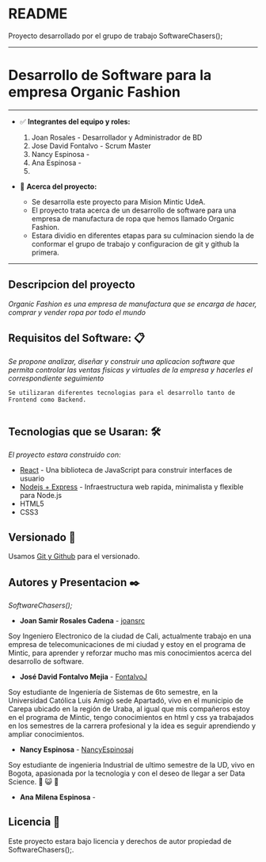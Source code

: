 # README

Proyecto desarrollado por el grupo de trabajo SoftwareChasers();

---

# **Desarrollo de Software para la empresa Organic Fashion**

---

- ✅ **Integrantes del equipo y roles:**
    1.  Joan Rosales - Desarrollador y Administrador de BD 
    2.  Jose David Fontalvo - Scrum Master
    3.  Nancy Espinosa -  
    4.  Ana Espinosa - 
    5.


- 📕 **Acerca del proyecto:**
    -  Se desarrolla este proyecto para Mision Mintic UdeA.
    -  El proyecto trata acerca de un desarrollo de software para una empresa de manufactura de ropa que hemos llamado Organic Fashion.
    -  Estara dividio en diferentes etapas para su culminacion siendo la de conformar el grupo de trabajo y configuracion de git y github la primera.



---

## **Descripcion del proyecto**

*Organic Fashion es una empresa de manufactura que se encarga de hacer, comprar y vender ropa por todo el mundo*


## **Requisitos del Software: 📋**

*Se propone analizar, diseñar y construir una aplicacion software que permita controlar las ventas fisicas y virtuales de la empresa y hacerles el correspondiente seguimiento*

```
Se utilizaran diferentes tecnologias para el desarrollo tanto de Frontend como Backend.


```

## **Tecnologias que se Usaran: 🛠️**

*El proyecto estara construido con:*

- [React](https://es.reactjs.org/) - Una biblioteca de JavaScript para construir interfaces de usuario
- [Nodejs + Express](https://expressjs.com/es/) - Infraestructura web rapida, minimalista y flexible para Node.js
- HTML5
- CSS3


## **Versionado 📌**

Usamos [Git y Github](http://github.com/) para el versionado.


## **Autores y Presentacion ✒️**

*SoftwareChasers();*

- **Joan Samir Rosales Cadena** - [joansrc](https://github.com/joansrc)

Soy Ingeniero Electronico de la ciudad de Cali, actualmente trabajo en una empresa de telecomunicaciones de mi ciudad y estoy en el programa de Mintic, para aprender y reforzar mucho mas mis conocimientos acerca del desarrollo de  software.

- **José David Fontalvo Mejia** - [FontalvoJ](https://github.com/FontalvoJ)

Soy estudiante de Ingeniería de Sistemas de 6to semestre, en la Universidad Católica Luis Amigó sede Apartadó, vivo en el municipio de Carepa ubicado en la región de Uraba, al igual que mis compañeros estoy en el programa de Mintic, tengo conocimientos en html y css ya trabajados en los semestres de la carrera profesional y la idea es seguir aprendiendo y ampliar conocimientos.

- **Nancy Espinosa** - [NancyEspinosaj](https://github.com/NancyEspinosaj)

Soy estudiante de ingenieria Industrial de ultimo semestre de la UD, vivo en Bogota, apasionada por la tecnologia y con el deseo de llegar a ser Data Science. :dancer: :smiley_cat:  :new_moon_with_face:

- **Ana Milena Espinosa** - []()



## **Licencia 📄**

Este proyecto estara bajo licencia y derechos de autor propiedad de SoftwareChasers();.

